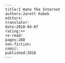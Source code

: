 
    ---
    title:I Hate The Internet
    authors:Jarett Kobek
    editors:
    translator:
    date:2018-04-07
    rating:++
    re-read:
    pages:288
    non-fiction:
    comic:
    published:2016
    ---

    